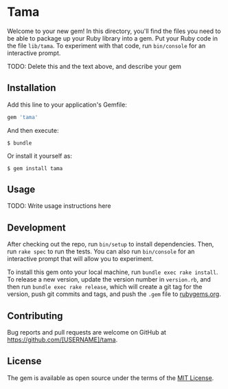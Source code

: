# Tama

Welcome to your new gem! In this directory, you'll find the files you need to be able to package up your Ruby library into a gem. Put your Ruby code in the file `lib/tama`. To experiment with that code, run `bin/console` for an interactive prompt.

TODO: Delete this and the text above, and describe your gem

## Installation

Add this line to your application's Gemfile:

```ruby
gem 'tama'
```

And then execute:

    $ bundle

Or install it yourself as:

    $ gem install tama

## Usage

TODO: Write usage instructions here

## Development

After checking out the repo, run `bin/setup` to install dependencies. Then, run `rake spec` to run the tests. You can also run `bin/console` for an interactive prompt that will allow you to experiment.

To install this gem onto your local machine, run `bundle exec rake install`. To release a new version, update the version number in `version.rb`, and then run `bundle exec rake release`, which will create a git tag for the version, push git commits and tags, and push the `.gem` file to [rubygems.org](https://rubygems.org).

## Contributing

Bug reports and pull requests are welcome on GitHub at https://github.com/[USERNAME]/tama.


## License

The gem is available as open source under the terms of the [MIT License](http://opensource.org/licenses/MIT).

